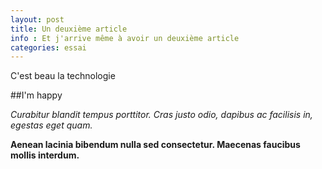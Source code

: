 ```yaml
---
layout: post
title: Un deuxième article
info : Et j'arrive même à avoir un deuxième article
categories: essai
---
```


C'est beau la technologie

##I'm happy

*Curabitur blandit tempus porttitor. Cras justo odio, dapibus ac facilisis in, egestas eget quam.*

**Aenean lacinia bibendum nulla sed consectetur. Maecenas faucibus mollis interdum.**